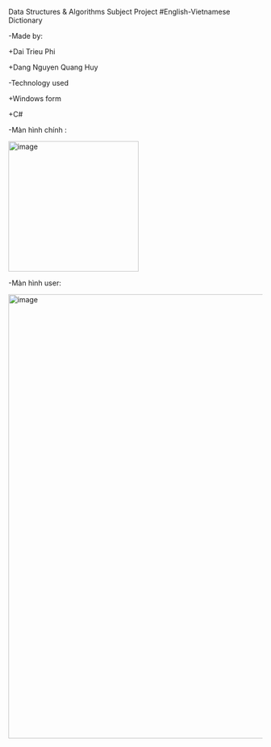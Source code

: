 Data Structures & Algorithms Subject Project
#English-Vietnamese Dictionary


-Made by:


+Dai Trieu Phi


+Dang Nguyen Quang Huy


-Technology used


+Windows form



+C#


-Màn hình chính :


<img width="258" alt="image" src="https://github.com/huydeptrai1/English-Vietnamese-Dictionary/assets/117000361/fb7169dc-a201-45a4-9957-7a14712b6242">

-Màn hình user:

<img width="879" alt="image" src="https://github.com/huydeptrai1/English-Vietnamese-Dictionary/assets/117000361/ed65b543-7779-49b6-ba0d-944d6192e764">


